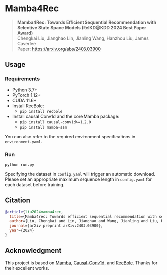 # Mamba4Rec

> **Mamba4Rec: Towards Efficient Sequential Recommendation with Selective State Space Models (RelKD@KDD 2024 Best Paper Award)**\
> Chengkai Liu, Jianghao Lin, Jianling Wang, Hanzhou Liu, James Caverlee\
> Paper: https://arxiv.org/abs/2403.03900

## Usage

### Requirements

* Python 3.7+
* PyTorch 1.12+
* CUDA 11.6+
* Install RecBole:
  * `pip install recbole`
* Install causal Conv1d and the core Mamba package:
  * `pip install causal-conv1d>=1.2.0`
  * `pip install mamba-ssm`

You can also refer to the required environment specifications in `environment.yaml`.

### Run

```python run.py```


Specifying the dataset in `config.yaml` will trigger an automatic download. Please set an appropriate maximum sequence length in `config.yaml` for each dataset before training.


## Citation
```bibtex
@article{liu2024mamba4rec,
  title={Mamba4rec: Towards efficient sequential recommendation with selective state space models},
  author={Liu, Chengkai and Lin, Jianghao and Wang, Jianling and Liu, Hanzhou and Caverlee, James},
  journal={arXiv preprint arXiv:2403.03900},
  year={2024}
}
```


## Acknowledgment

This project is based on [Mamba](https://github.com/state-spaces/mamba), [Causal-Conv1d](https://github.com/Dao-AILab/causal-conv1d), and [RecBole](https://github.com/RUCAIBox/RecBole). Thanks for their excellent works.
